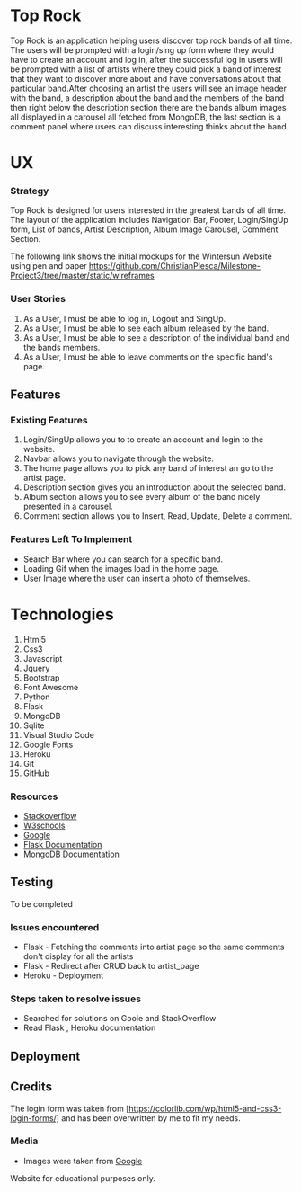 # Top Rock 

Top Rock is an application helping users discover top rock bands of all time. The users will be prompted with a login/sing up form where they would have to create an account and log in, after the successful log in users will be prompted with a list of artists where they could pick a band of interest that they want to discover more about and have conversations about that particular band.After choosing an artist the users will see an image header with the band, a description about the band and the members of the band then right below the description section there are the bands album images all displayed in a carousel all fetched from MongoDB, the last section is a comment panel where users can discuss interesting thinks about the band.

# UX
### Strategy 
Top Rock is designed for users interested in the greatest bands of all time. The layout of the application includes 
Navigation Bar, Footer, Login/SingUp form, List of bands, Artist Description, Album Image Carousel, Comment Section.

The following link shows the initial mockups for the Wintersun Website using pen and paper https://github.com/ChristianPlesca/Milestone-Project3/tree/master/static/wireframes

### User Stories 
1. As a User, I must be able to log in, Logout and SingUp.
2. As a User, I must be able to see each album released by the band.
3. As a User, I must be able to see a description of the individual band and the bands members.
4. As a User, I must be able to leave comments on the specific band's page.

## Features 
### Existing Features
1. Login/SingUp allows you to to create an account and login to the website.
2. Navbar allows you to navigate through the website. 
3. The home page allows you to pick any band of interest an go to the artist page.
4. Description section gives you an introduction about the selected band.
5. Album section allows you to see every album of the band nicely presented in a carousel.
6. Comment section allows you to Insert, Read, Update, Delete a comment. 


### Features Left To Implement 
* Search Bar where you can search for a specific band. 
* Loading Gif when the images load in the home page.
* User Image where the user can insert a photo of themselves.


# Technologies
1. Html5 
2. Css3 
3. Javascript 
4. Jquery 
5. Bootstrap
6. Font Awesome 
7. Python 
8. Flask 
9. MongoDB
10. Sqlite 
11. Visual Studio Code 
12. Google Fonts 
13. Heroku
14. Git 
15. GitHub 

### Resources
* [Stackoverflow](https://stackoverflow.com/)
* [W3schools](https://www.w3schools.com/)
* [Google](https://www.google.com/)
* [Flask Documentation](https://flask.palletsprojects.com/en/1.1.x/#)
* [MongoDB Documentation](https://docs.mongodb.com/manual/)

## Testing
To be completed

### Issues encountered
* Flask - Fetching the comments into artist page so the same comments don't display for all the artists 
* Flask - Redirect after CRUD back to artist_page
* Heroku - Deployment
### Steps taken to resolve issues
* Searched for solutions on Goole and StackOverflow
* Read Flask , Heroku documentation

## Deployment

## Credits
The login form was taken from [https://colorlib.com/wp/html5-and-css3-login-forms/] and has been overwritten by me to fit my needs.

### Media 
* Images were taken from [Google](https://www.google.com/)

Website for educational purposes only.